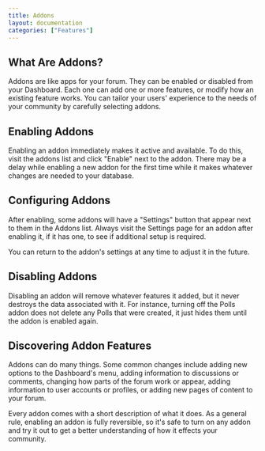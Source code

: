 ```yaml
---
title: Addons
layout: documentation
categories: ["Features"]
---
```


## What Are Addons?

Addons are like apps for your forum. They can be enabled or disabled from your Dashboard. Each one can add one or more features, or modify how an existing feature works. You can tailor your users' experience to the needs of your community by carefully selecting addons.

## Enabling Addons

Enabling an addon immediately makes it active and available. To do this, visit the addons list and click "Enable" next to the addon. There may be a delay while enabling a new addon for the first time while it makes whatever changes are needed to your database. 

## Configuring Addons

After enabling, some addons will have a "Settings" button that appear next to them in the Addons list. Always visit the Settings page for an addon after enabling it, if it has one, to see if additional setup is required.

You can return to the addon's settings at any time to adjust it in the future.

## Disabling Addons

Disabling an addon will remove whatever features it added, but it never destroys the data associated with it. For instance, turning off the Polls addon does not delete any Polls that were created, it just hides them until the addon is enabled again.

## Discovering Addon Features

Addons can do many things. Some common changes include adding new options to the Dashboard's menu, adding information to discussions or comments, changing how parts of the forum work or appear, adding information to user accounts or profiles, or adding new pages of content to your forum.

Every addon comes with a short description of what it does. As a general rule, enabling an addon is fully reversible, so it's safe to turn on any addon and try it out to get a better understanding of how it effects your community.

